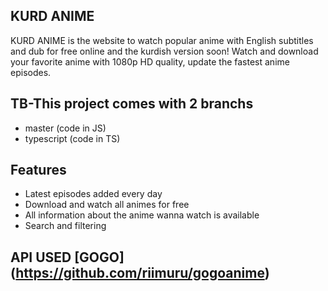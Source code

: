 ## KURD ANIME

KURD ANIME is the website to watch popular anime with English subtitles and dub for free online and the kurdish version soon! Watch and download your favorite anime with 1080p HD quality, update the fastest anime episodes.

## TB-This project comes with 2 branchs 
 - master (code in JS)
 - typescript (code in TS)

## Features
 - Latest episodes added every day
 - Download and watch all animes for free
 - All information about the anime wanna watch is available
 - Search and filtering
 

## API USED [GOGO] (https://github.com/riimuru/gogoanime)